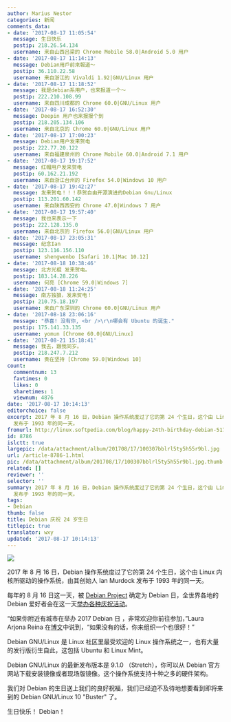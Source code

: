 ```yaml
---
author: Marius Nestor
categories: 新闻
comments_data:
- date: '2017-08-17 11:05:54'
  message: 生日快乐
  postip: 218.26.54.134
  username: 来自山西吕梁的 Chrome Mobile 58.0|Android 5.0 用户
- date: '2017-08-17 11:14:13'
  message: Debian用戶前來報道～
  postip: 36.110.22.58
  username: 来自浙江的 Vivaldi 1.92|GNU/Linux 用户
- date: '2017-08-17 11:18:52'
  message: 我是debian系用户，也来报道一个～
  postip: 222.210.108.99
  username: 来自四川成都的 Chrome 60.0|GNU/Linux 用户
- date: '2017-08-17 16:52:30'
  message: Deepin 用户也来报报个到
  postip: 218.205.134.106
  username: 来自北京的 Chrome 60.0|GNU/Linux 用户
- date: '2017-08-17 17:00:23'
  message: Debian用户发来贺电
  postip: 222.77.20.122
  username: 来自福建泉州的 Chrome Mobile 60.0|Android 7.1 用户
- date: '2017-08-17 19:17:52'
  message: 红帽用户发来贺电
  postip: 60.162.21.192
  username: 来自浙江台州的 Firefox 54.0|Windows 10 用户
- date: '2017-08-17 19:42:27'
  message: 发来贺电！！！恭贺自由开源演进的Debian Gnu/Linux
  postip: 113.201.60.142
  username: 来自陕西西安的 Chrome 47.0|Windows 7 用户
- date: '2017-08-17 19:57:40'
  message: 我也来表示一下
  postip: 222.128.135.0
  username: 来自北京的 Firefox 56.0|GNU/Linux 用户
- date: '2017-08-17 23:05:31'
  message: 纪念Ian
  postip: 123.116.156.110
  username: shengwenbo [Safari 10.1|Mac 10.12]
- date: '2017-08-18 10:38:46'
  message: 北方光棍 发来贺电。
  postip: 183.14.28.226
  username: 何亮 [Chrome 59.0|Windows 7]
- date: '2017-08-18 11:24:25'
  message: 南方独狼，发来贺电！
  postip: 210.75.18.197
  username: 来自广东深圳的 Chrome 60.0|GNU/Linux 用户
- date: '2017-08-18 23:06:16'
  message: "恭喜! 没有你, <br />\r\n哪会有 Ubuntu 的诞生."
  postip: 175.141.33.135
  username: yomun [Chrome 60.0|GNU/Linux]
- date: '2017-08-21 15:18:41'
  message: 我去，跟我同岁。
  postip: 218.247.7.212
  username: 贵在坚持 [Chrome 59.0|Windows 10]
count:
  commentnum: 13
  favtimes: 0
  likes: 0
  sharetimes: 1
  viewnum: 4876
date: '2017-08-17 10:14:13'
editorchoice: false
excerpt: 2017 年 8 月 16 日，Debian 操作系统度过了它的第 24 个生日，这个由 Linux 内核所驱动的操作系统，由其创始人 Ian Murdock
  发布于 1993 年的同一天。
fromurl: http://linux.softpedia.com/blog/happy-24th-birthday-debian-517413.shtml
id: 8786
islctt: true
largepic: /data/attachment/album/201708/17/100307bblrl5ty5h55r9bl.jpg
url: /article-8786-1.html
pic: /data/attachment/album/201708/17/100307bblrl5ty5h55r9bl.jpg.thumb.jpg
related: []
reviewer: ''
selector: ''
summary: 2017 年 8 月 16 日，Debian 操作系统度过了它的第 24 个生日，这个由 Linux 内核所驱动的操作系统，由其创始人 Ian Murdock
  发布于 1993 年的同一天。
tags:
- Debian
thumb: false
title: Debian 庆祝 24 岁生日
titlepic: true
translator: wxy
updated: '2017-08-17 10:14:13'
---
```


**![](/data/attachment/album/201708/17/100307bblrl5ty5h55r9bl.jpg)**


2017 年 8 月 16 日，Debian 操作系统度过了它的第 24 个生日，这个由 Linux 内核所驱动的操作系统，由其创始人 Ian Murdock 发布于 1993 年的同一天。


每年的 8 月 16 日这一天，被 [Debian Project](https://www.debian.org/) 确定为 Debian 日，全世界各地的 Debian 爱好者会在这一天[举办各种庆祝活动](https://wiki.debian.org/DebianDay/2017)。


“如果你附近有城市在举办 2017 Debian 日 ，非常欢迎你前往参加，”Laura Arjona Reina 在[博文](https://bits.debian.org/2017/08/debian-turns-24.html)中说到，“如果没有的话，你来组织一个也很好！”


Debian GNU/Linux 是 Linux 社区里最受欢迎的 Linux 操作系统之一，也有大量的发行版衍生自此，这包括 Ubuntu 和 Linux Mint。


Debian GNU/Linux 的最新发布版本是 9.1.0 （Stretch），你可以从 Debian 官方网站下载安装镜像或者现场版镜像。这个操作系统支持十种之多的硬件架构。


我们对 Debian 的生日送上我们的良好祝福，我们已经迫不及待地想要看到即将来到的 Debian GNU/Linux 10 "Buster" 了。


生日快乐！ Debian！